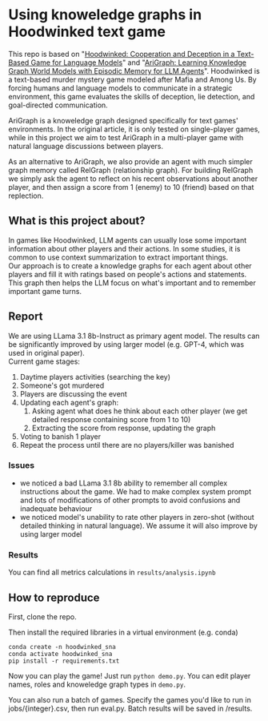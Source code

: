 # Using knoweledge graphs in Hoodwinked text game

This repo is based on "[Hoodwinked: Cooperation and Deception in a Text-Based Game for Language Models](https://arxiv.org/abs/2308.01404)" and "[AriGraph: Learning Knowledge Graph World Models with Episodic Memory for LLM Agents](https://arxiv.org/abs/2407.04363)". Hoodwinked is a text-based murder mystery game modeled after Mafia and Among Us. By forcing humans and language models to communicate in a strategic environment, this game evaluates the skills of deception, lie detection, and goal-directed communication.

AriGraph is a knoweledge graph designed specifically for text games' environments. In the original article, it is only tested on single-player games, while in this project we aim to test AriGraph in a multi-player game with natural language discussions between players.

As an alternative to AriGraph, we also provide an agent with much simpler graph memory called RelGraph (relationship graph). For building RelGraph we simply ask the agent to reflect on his recent observations about another player, and then assign a score from 1 (enemy) to 10 (friend) based on that replection.

## What is this project about?
In games like Hoodwinked, LLM agents can usually lose some important information about other players and their actions. In some studies, it is common to use context summarization to extract important things. <br />
Our approach is to create a knowledge graphs for each agent about other players and fill it with ratings based on people's actions and statements. This graph then helps the LLM focus on what's important and to remember important game turns. <br />
## Report
We are using LLama 3.1 8b-Instruct as primary agent model. The results can be significantly improved by using larger model (e.g. GPT-4, which was used in original paper). <br />
Current game stages:
1. Daytime players activities (searching the key)
2. Someone's got murdered
3. Players are discussing the event
4. Updating each agent's graph:
   1. Asking agent what does he think about each other player (we get detailed response containing score from 1 to 10)
   2. Extracting the score from response, updating the graph
5. Voting to banish 1 player
6. Repeat the process until there are no players/killer was banished
### Issues
- we noticed a bad LLama 3.1 8b ability to remember all complex instructions about the game. We had to make complex system prompt and lots of modifications of other prompts to avoid confusions and inadequate behaviour
- we noticed model's unability to rate other players in zero-shot (without detailed thinking in natural language). We assume it will also improve by using larger model
### Results
You can find all metrics calculations in <code>results/analysis.ipynb</code> <br />
## How to reproduce
First, clone the repo. 

Then install the required libraries in a virtual environment (e.g. conda)
```
conda create -n hoodwinked_sna
conda activate hoodwinked_sna
pip install -r requirements.txt
```

Now you can play the game! Just run `python demo.py`. You can edit player names, roles and knoweledge graph types in `demo.py`. 

You can also run a batch of games. Specify the games you'd like to run in jobs/{integer}.csv, then run eval.py. Batch results will be saved in /results. 

